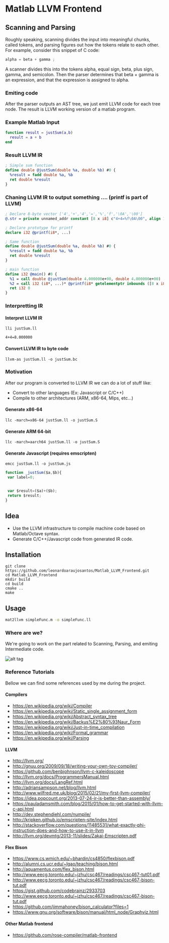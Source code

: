 # Matlab LLVM Frontend

## Scanning and Parsing
Roughly speaking, scanning divides the input into meaningful chunks, called tokens,
and parsing figures out how the tokens relate to each other. For example, consider this
snippet of C code:
```C
alpha = beta + gamma ;
```
A scanner divides this into the tokens alpha, equal sign, beta, plus sign, gamma, and
semicolon. Then the parser determines that beta + gamma is an expression, and that the
expression is assigned to alpha.

### Emiting code
After the parser outputs an AST tree, we just emit LLVM code for each tree node. The result is LLVM working version of a matlab program.

### Example Matlab Input
``` matlab
function result = justSum(a,b)
  result = a + b
end
```

### Result LLVM IR
``` llvm
; Simple sum function
define double @justSum(double %a, double %b) #0 {
  %result = fadd double %a, %b
  ret double %result
}
```

### Chaning LLVM IR to output something .... (printf is part of LLVM)
``` llvm
; Declare 8-byte vector ['4','+','4','=','%','f','\0A','\00']
@.str = private unnamed_addr constant [8 x i8] c"4+4=%f\0A\00", align 1

; Declare prototype for printf
declare i32 @printf(i8*, ...)

; Same function
define double @justSum(double %a, double %b) #0 {
  %result = fadd double %a, %b 
  ret double %result
}

; main function 
define i32 @main() #0 {
  %1 = call double @justSum(double 4.000000e+00, double 4.000000e+00)
  %2 = call i32 (i8*, ...)* @printf(i8* getelementptr inbounds ([8 x i8]* @.str, i32 0, i32 0), double %1)
  ret i32 0
}
```
### Interpretting IR

#### Interpret LLVM IR
```
lli justSum.ll

4+4=8.000000
```

#### Convert LLVM IR to byte code
```
llvm-as justSum.ll -o justSum.bc
```

### Motivation
After our program is converted to LLVM IR we can do a lot of stuff like:
* Convert to other languages (Ex: Javascript or C/C++)
* Compile to other architectures (ARM, x86-64, Mips, etc...)

#### Generate x86-64
```
llc -march=x86-64 justSum.ll -o justSum.S
```
#### Generate ARM 64-bit
```
llc -march=aarch64 justSum.ll -o justSum.S
```
#### Generate Javascript (requires emscripten)
```
emcc justSum.ll -o justSum.js
```
``` JavaScript
function _justSum($a,$b){
 var label=0;


 var $result=($a)+($b);
 return $result;
}

```


## Idea
* Use the LLVM infrastructure to compile machine code based on Matlab/Octave syntax.
* Generate C/C++/Javascript code from generated IR code.

## Installation
```
git clone https://github.com/leonardoaraujosantos/Matlab_LLVM_Frontend.git
cd Matlab_LLVM_Frontend
mkdir build
cd build
cmake ..
make
```

## Usage
``` bash
mat2llvm simpleFunc.m -o simpleFunc.ll
```

### Where are we?
We're going to work on the part related to Scanning, Parsing, and emiting Intermediate code.

![alt tag](https://raw.githubusercontent.com/leonardoaraujosantos/Matlab_LLVM_Frontend/master/docs/imgs/compiler_wiki.png)


### Reference Tutorials
Bellow we can find some references used by me during the project.

#### Compilers
* https://en.wikipedia.org/wiki/Compiler
* https://en.wikipedia.org/wiki/Static_single_assignment_form
* https://en.wikipedia.org/wiki/Abstract_syntax_tree
* https://en.wikipedia.org/wiki/Backus%E2%80%93Naur_Form
* https://en.wikipedia.org/wiki/Just-in-time_compilation
* https://en.wikipedia.org/wiki/Formal_grammar
* https://en.wikipedia.org/wiki/Parsing

#### LLVM
* http://llvm.org/
* http://gnuu.org/2009/09/18/writing-your-own-toy-compiler/
* https://github.com/benbjohnson/llvm-c-kaleidoscope
* http://llvm.org/docs/ProgrammersManual.html
* http://llvm.org/docs/LangRef.html
* http://adriansampson.net/blog/llvm.html
* http://www.wilfred.me.uk/blog/2015/02/21/my-first-llvm-compiler/
* https://idea.popcount.org/2013-07-24-ir-is-better-than-assembly/
* https://pauladamsmith.com/blog/2015/01/how-to-get-started-with-llvm-c-api.html
* http://dev.stephendiehl.com/numpile/
* http://kripken.github.io/emscripten-site/index.html
* http://stackoverflow.com/questions/11485531/what-exactly-phi-instruction-does-and-how-to-use-it-in-llvm
* http://llvm.org/devmtg/2013-11/slides/Zakai-Emscripten.pdf

#### Flex Bison
* https://www.cs.wmich.edu/~bhardin/cs4850/flexbison.pdf
* http://alumni.cs.ucr.edu/~lgao/teaching/bison.html
* http://aquamentus.com/flex_bison.html
* http://www.eecg.toronto.edu/~jzhu/csc467/readings/csc467-tut01.pdf
* http://www.eecg.toronto.edu/~jzhu/csc467/readings/csc467-bison-tut.pdf
* https://gist.github.com/codebrainz/2933703
* http://www.eecg.toronto.edu/~jzhu/csc467/readings/csc467-bison-tut.pdf
* https://github.com/jimmahoney/bison_calculator?files=1
* https://www.gnu.org/software/bison/manual/html_node/Graphviz.html

#### Other Matlab frontend
* https://github.com/rose-compiler/matlab-frontend
